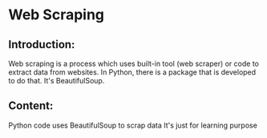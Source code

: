 # Web Scraping
## Introduction:
Web scraping is a process which uses built-in tool (web scraper) or code to extract data from websites.
In Python, there is a package that is developed to do that. It's BeautifulSoup.
## Content:
Python code uses BeautifulSoup to scrap data 
It's just for learning purpose


